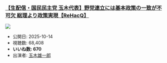 ### [【生配信・国民民主党 玉木代表】野党連立には基本政策の一致が不可欠 総理より政策実現【ReHacQ】](https://www.youtube.com/watch?v=E1mB_sLc0sY)
[![](https://img.youtube.com/vi/E1mB_sLc0sY/sddefault.jpg)](https://www.youtube.com/watch?v=E1mB_sLc0sY)
-   公開日: 2025-10-14
-   視聴数: 68,408
-   **いいね数: 670**
-   出演者: [玉木雄一郎](/rehacq_fan/people/玉木雄一郎 "wikilink")
